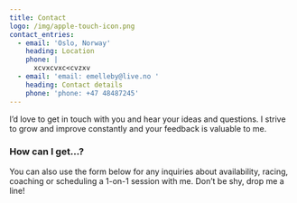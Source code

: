 ```yaml
---
title: Contact
logo: /img/apple-touch-icon.png
contact_entries:
  - email: 'Oslo, Norway'
    heading: Location
    phone: |
      xcvxcvxc<cvzxv
  - email: 'email: emelleby@live.no '
    heading: Contact details
    phone: 'phone: +47 48487245'
---
```

I’d love to get in touch with you and hear your ideas and
questions. I strive to grow and improve constantly and your feedback
is valuable to me.

<h3 class="f4 b lh-title mb2">How can I get…?</h3>

You can also use the form below for any inquiries about 
availability, racing, coaching or scheduling a 1-on-1 session
with me. Don’t be shy, drop me a line!
